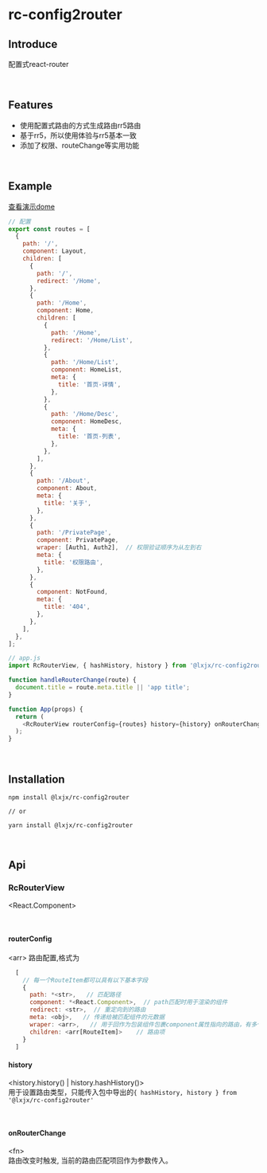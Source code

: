 # rc-config2router
## Introduce
配置式react-router

<br>

## Features
* 使用配置式路由的方式生成路由rr5路由
* 基于rr5，所以使用体验与rr5基本一致
* 添加了权限、routeChange等实用功能

<br>

## Example

[查看演示dome](https://stackblitz.com/edit/rc-router-test?file=index.js)  

```js
// 配置
export const routes = [
  {
    path: '/',
    component: Layout,
    children: [
      {
        path: '/',
        redirect: '/Home',
      },
      {
        path: '/Home',
        component: Home,
        children: [
          {
            path: '/Home',
            redirect: '/Home/List',
          },
          {
            path: '/Home/List',
            component: HomeList,
            meta: {
              title: '首页-详情',
            },
          },
          {
            path: '/Home/Desc',
            component: HomeDesc,
            meta: {
              title: '首页-列表',
            },
          },
        ],
      },
      {
        path: '/About',
        component: About,
        meta: {
          title: '关于',
        },
      },
      {
        path: '/PrivatePage',
        component: PrivatePage,
        wraper: [Auth1, Auth2],  // 权限验证顺序为从左到右
        meta: {
          title: '权限路由',
        },
      },
      {
        component: NotFound,
        meta: {
          title: '404',
        },
      },
    ],
  },
];

// app.js
import RcRouterView, { hashHistory, history } from '@lxjx/rc-config2router';

function handleRouterChange(route) {
  document.title = route.meta.title || 'app title';
}

function App(props) {
  return (
    <RcRouterView routerConfig={routes} history={history} onRouterChange={handleRouterChange} />
  );
}
```



<br>  

## Installation

```
npm install @lxjx/rc-config2router

// or

yarn install @lxjx/rc-config2router
```


<br>

## Api
### RcRouterView  
\<React.Component>

<br>

#### routerConfig
\<arr>
路由配置,格式为  

```js
  [
    // 每一个RouteItem都可以具有以下基本字段
    {
      path: *<str>,   // 匹配路径
      component: *<React.Component>,  // path匹配时用于渲染的组件
      redirect: <str>,  // 重定向到的路由
      meta: <obj>,   // 传递给被匹配组件的元数据
      wraper: <arr>,   // 用于回作为包装组件包裹component属性指向的路由，有多个项时验证顺序为从左到右
      children: <arr[RouteItem]>    // 路由项
    }
  ]
```

#### history  
\<history.history() | history.hashHistory()>  
用于设置路由类型，只能传入包中导出的`{ hashHistory, history } from '@lxjx/rc-config2router'`  


<br>

#### onRouterChange
\<fn>  
路由改变时触发, 当前的路由匹配项回作为参数传入。

